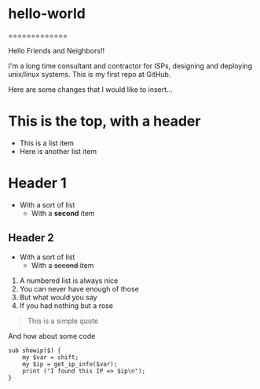 # hello-world
=============

Hello Friends and Neighbors!!

I'm a long time consultant and contractor for ISPs, designing and deploying unix/linux systems.  This is my first repo at GitHub.


Here are some changes that I would like to insert... 

# This is the top, with a header

  * This is a list item
  * Here is another list item

# Header 1
* With a sort of list
    * With a **second** item

## Header 2
* With a sort of list
    * With a ~~second~~ item

1. A numbered list is always nice
2. You can never have enough of those
3.  But what would you say
4. If you had nothing but a rose

> This is a simple quote

And how about some code

```
sub showip($) {
    my $var = shift;
    my $ip = get_ip_info($var);
    print ("I found this IP => $ip\n");
}
```
